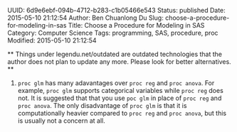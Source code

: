 UUID: 6d9e6ebf-094b-4712-b283-c1b05466e543
Status: published
Date: 2015-05-10 21:12:54
Author: Ben Chuanlong Du
Slug: choose-a-procedure-for-modeling-in-sas
Title: Choose a Procedure for Modeling in SAS
Category: Computer Science
Tags: programming, SAS, procedure, proc
Modified: 2015-05-10 21:12:54

**
Things under legendu.net/outdated are outdated technologies 
that the author does not plan to update any more. 
Please look for better alternatives.
**

1. `proc glm` has many adavantages over `proc reg` and `proc anova`. 
For example, 
`proc glm` supports categorical variables while `proc reg` does not.
It is suggested that that you use `poc glm` in place of `proc reg` and `proc anova`.
The only disadvantage of `proc glm` is that it is computationally heavier
compared to `proc reg` and `proc anova`,
but this is usually not a concern at all. 
